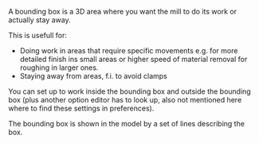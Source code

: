 A bounding box is a 3D area where you want the mill to do its work or
actually stay away.

This is usefull for:

-   Doing work in areas that require specific movements e.g. for more
    detailed finish ins small areas or higher speed of material removal
    for roughing in larger ones.
-   Staying away from areas, f.i. to avoid clamps

You can set up to work inside the bounding box and outside the bounding
box (plus another option editor has to look up, also not mentioned here
where to find these settings in preferences).

The bounding box is shown in the model by a set of lines describing the
box.
